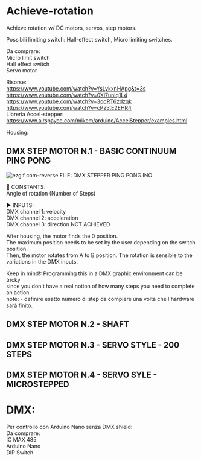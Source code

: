 # Achieve-rotation  
Achieve rotation w/ DC motors, servos, step motors.  
  
Possibili limiting switch: Hall-effect switch, Micro limiting switches.  

Da comprare:  
Micro limit switch  
Hall effect switch  
Servo motor  

Risorse:  
https://www.youtube.com/watch?v=YsLykxnHApg&t=3s  
https://www.youtube.com/watch?v=0Xi7unlq1L4  
https://www.youtube.com/watch?v=3odRT6zdzqk  
https://www.youtube.com/watch?v=cPz5tE2EHR4  
Libreria Accel-stepper: https://www.airspayce.com/mikem/arduino/AccelStepper/examples.html  

Housing:


## DMX STEP MOTOR N.1 - BASIC CONTINUUM PING PONG 

![ezgif com-reverse](https://user-images.githubusercontent.com/82780678/223487517-3209c555-cb8b-4760-9436-6b90e9d329e5.gif)
FILE:  DMX STEPPER PING PONG.INO  

📌 CONSTANTS:  
Angle of rotation (Number of Steps)  

▶️ INPUTS:  
DMX channel 1: velocity   
DMX channel 2: acceleration  
DMX channel 3: direction  NOT ACHIEVED  

After housing, the motor finds the 0 position.  
The maximum position needs to be set by the user depending on the switch position.  
Then, the motor rotates from A to B position. 
The rotation is sensible to the variations in the DMX inputs.

Keep in mind!:  Programming this in a DMX graphic environment can be tricky  
since you don't have a real notion of how many steps you need to complete an action.  
note: - definire esatto numero di step da compiere una volta che l'hardware sarà finito.  

  

## DMX STEP MOTOR N.2 - SHAFT  


## DMX STEP MOTOR N.3 - SERVO STYLE - 200 STEPS  
## DMX STEP MOTOR N.4 - SERVO SYLE - MICROSTEPPED  

# DMX:  


Per controllo con Arduino Nano senza DMX shield:  
Da comprare:  
IC MAX 485  
Arduino Nano  
DIP Switch  





